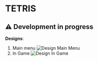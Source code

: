 # TETRIS

## ⚠️ Development in progress

**Designs**:

1. Main menu
   ![Design Main Menu](https://user-images.githubusercontent.com/81848639/206809599-42d3e268-264b-46ce-a403-b89c668ba9c0.png)
2. In Game
   ![Design In Game](https://user-images.githubusercontent.com/81848639/206809594-595c274c-f76d-47a4-a7f6-b778d1d4ec11.png)
